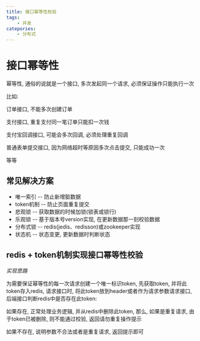 ```yaml
--- 
title: 接口幂等性校验
tags: 
    - 并发
catepories:
    - 分布式
---
```


# 接口幂等性

幂等性, 通俗的说就是一个接口, 多次发起同一个请求, 必须保证操作只能执行一次

比如:



订单接口, 不能多次创建订单

支付接口, 重复支付同一笔订单只能扣一次钱

支付宝回调接口, 可能会多次回调, 必须处理重复回调

普通表单提交接口, 因为网络超时等原因多次点击提交, 只能成功一次

等等

## 常见解决方案

- 唯一索引 -- 防止新增脏数据
- token机制 -- 防止页面重复提交
- 悲观锁 -- 获取数据的时候加锁(锁表或锁行)
- 乐观锁 -- 基于版本号version实现, 在更新数据那一刻校验数据
- 分布式锁 -- redis(jedis、redisson)或zookeeper实现
- 状态机 -- 状态变更, 更新数据时判断状态

## redis + token机制实现接口幂等性校验

*实现思路*

为需要保证幂等性的每一次请求创建一个唯一标识token, 先获取token, 并将此token存入redis, 请求接口时, 将此token放到header或者作为请求参数请求接口, 后端接口判断redis中是否存在此token:

如果存在, 正常处理业务逻辑, 并从redis中删除此token, 那么, 如果是重复请求, 由于token已被删除, 则不能通过校验, 返回请勿重复操作提示

如果不存在, 说明参数不合法或者是重复请求, 返回提示即可






